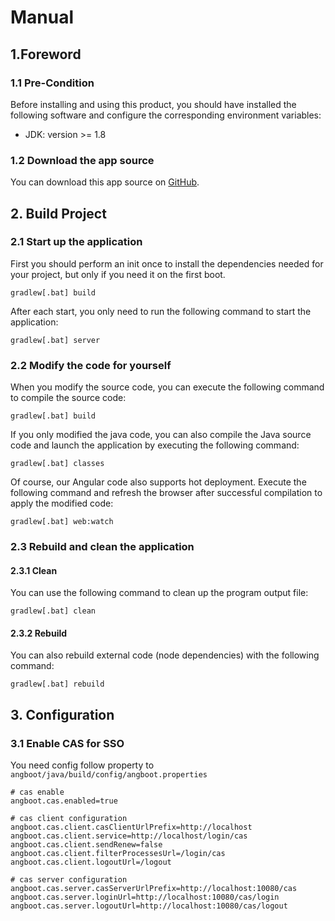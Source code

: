 # Manual
## 1.Foreword

### 1.1 Pre-Condition
Before installing and using this product, you should have installed the following software and configure the corresponding environment variables:
- JDK: version >= 1.8

### 1.2 Download the app source

You can download this app source on [GitHub](https://github.com/DreamLi1314/angboot).

## 2. Build Project
### 2.1 Start up the application
First you should perform an init once to install the dependencies needed for your project, but only if you need it on the first boot.
``` shell
gradlew[.bat] build
```
After each start, you only need to run the following command to start the application:
``` shell
gradlew[.bat] server
```

### 2.2 Modify the code for yourself
When you modify the source code, you can execute the following command to compile the source code:
``` shell
gradlew[.bat] build
```
If you only modified the java code, you can also compile the Java source code and launch the application by executing the following command:
``` shell
gradlew[.bat] classes
```
Of course, our Angular code also supports hot deployment. Execute the following command and refresh the browser after successful compilation to apply the modified code:
``` shell
gradlew[.bat] web:watch
```

### 2.3 Rebuild and clean the application
#### 2.3.1 Clean
You can use the following command to clean up the program output file:
``` shell
gradlew[.bat] clean
```

#### 2.3.2 Rebuild
You can also rebuild external code (node dependencies) with the following command:
``` shell
gradlew[.bat] rebuild
```

## 3. Configuration
### 3.1 Enable CAS for SSO
You need config follow property to `angboot/java/build/config/angboot.properties`
```properties
# cas enable
angboot.cas.enabled=true

# cas client configuration
angboot.cas.client.casClientUrlPrefix=http://localhost
angboot.cas.client.service=http://localhost/login/cas
angboot.cas.client.sendRenew=false
angboot.cas.client.filterProcessesUrl=/login/cas
angboot.cas.client.logoutUrl=/logout

# cas server configuration
angboot.cas.server.casServerUrlPrefix=http://localhost:10080/cas
angboot.cas.server.loginUrl=http://localhost:10080/cas/login
angboot.cas.server.logoutUrl=http://localhost:10080/cas/logout
```
